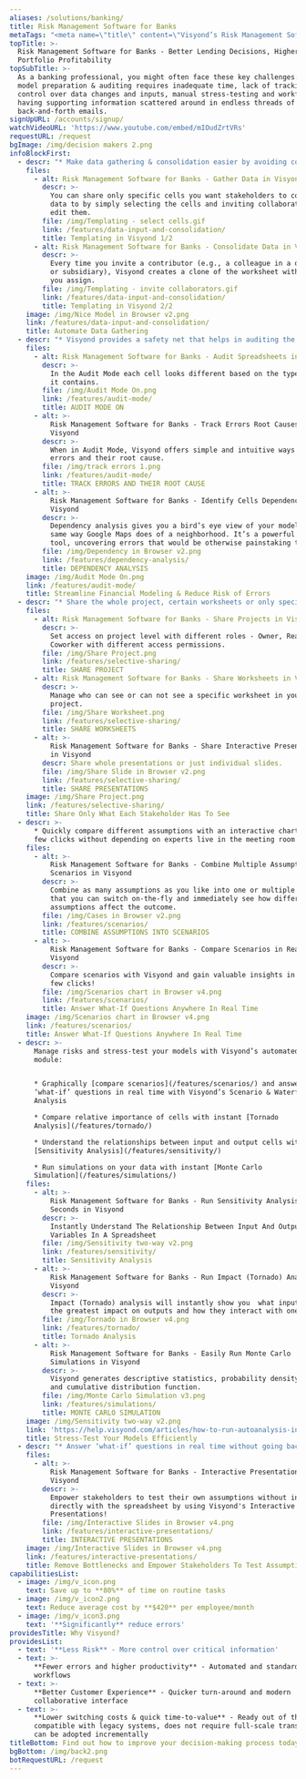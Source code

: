 ```yaml
---
aliases: /solutions/banking/
title: Risk Management Software for Banks
metaTags: "<meta name=\"title\" content=\"Visyond’s Risk Management Software for Banks\">\r\n\r\n<meta name=\"description\" content=\"As a banking professional, you might often face these key challenges: ad-hoc model preparation & auditing requires inadequate time, lack of tracking & control over data changes and inputs, manual stress-testing and workflows, and having supporting information scattered around in endless threads of back-and-forth emails.\">\r\n \r\n<meta name=\"keywords\" content=\"Risk management software for banks\">\r\n"
topTitle: >-
  Risk Management Software for Banks - Better Lending Decisions, Higher
  Portfolio Profitability
topSubTitle: >-
  As a banking professional, you might often face these key challenges: ad-hoc
  model preparation & auditing requires inadequate time, lack of tracking &
  control over data changes and inputs, manual stress-testing and workflows, and
  having supporting information scattered around in endless threads of
  back-and-forth emails.
signUpURL: /accounts/signup/
watchVideoURL: 'https://www.youtube.com/embed/mIOudZrtVRs'
requestURL: /request
bgImage: /img/decision makers 2.png
infoBlockFirst:
  - descr: "* Make data gathering & consolidation easier by avoiding common issues that arise when collecting inputs \r\n* You no longer need to create multiple spreadsheet templates, manually distribute it among stakeholders risking accidental layout and formula changes\r\n* Forget about spending long hours auditing the spreadsheets once you’ve received them back with data\r\n"
    files:
      - alt: Risk Management Software for Banks - Gather Data in Visyond
        descr: >-
          You can share only specific cells you want stakeholders to contribute
          data to by simply selecting the cells and inviting collaborators to
          edit them.
        file: /img/Templating - select cells.gif
        link: /features/data-input-and-consolidation/
        title: Templating in Visyond 1/2
      - alt: Risk Management Software for Banks - Consolidate Data in Visyond
        descr: >-
          Every time you invite a contributor (e.g., a colleague in a department
          or subsidiary), Visyond creates a clone of the worksheet with a name
          you assign.
        file: /img/Templating - invite collaborators.gif
        link: /features/data-input-and-consolidation/
        title: Templating in Visyond 2/2
    image: /img/Nice Model in Browser v2.png
    link: /features/data-input-and-consolidation/
    title: Automate Data Gathering
  - descr: "* Visyond provides a safety net that helps in auditing the spreadsheet, improving the quality of your models and avoiding accidental mistakes \r\n* Automated debugging solutions such as Error Root Cause and Cell Dependencies Analysis will save you hours\r\n"
    files:
      - alt: Risk Management Software for Banks - Audit Spreadsheets in Visyond
        descr: >-
          In the Audit Mode each cell looks different based on the type of data
          it contains.
        file: /img/Audit Mode On.png
        link: /features/audit-mode/
        title: AUDIT MODE ON
      - alt: >-
          Risk Management Software for Banks - Track Errors Root Causes in
          Visyond
        descr: >-
          When in Audit Mode, Visyond offers simple and intuitive ways to track
          errors and their root cause.
        file: /img/track errors 1.png
        link: /features/audit-mode/
        title: TRACK ERRORS AND THEIR ROOT CAUSE
      - alt: >-
          Risk Management Software for Banks - Identify Cells Dependencies in
          Visyond
        descr: >-
          Dependency analysis gives you a bird’s eye view of your model in the
          same way Google Maps does of a neighborhood. It’s a powerful auditing
          tool, uncovering errors that would be otherwise painstaking to catch.
        file: /img/Dependency in Browser v2.png
        link: /features/dependency-analysis/
        title: DEPENDENCY ANALYSIS
    image: /img/Audit Mode On.png
    link: /features/audit-mode/
    title: Streamline Financial Modeling & Reduce Risk of Errors
  - descr: "* Share the whole project, certain worksheets or only specific parts of a worksheet, whole presentations or specific slides without exposing any other data, conversations, attachments or calculations \r\n* With this, data gathering and consolidation is much faster, safer and less prone to errors, unwanted changes or accidental data leakages\r\n"
    files:
      - alt: Risk Management Software for Banks - Share Projects in Visyond
        descr: >-
          Set access on project level with different roles - Owner, Reader,
          Coworker with different access permissions.
        file: /img/Share Project.png
        link: /features/selective-sharing/
        title: SHARE PROJECT
      - alt: Risk Management Software for Banks - Share Worksheets in Visyond
        descr: >-
          Manage who can see or can not see a specific worksheet in your
          project.
        file: /img/Share Worksheet.png
        link: /features/selective-sharing/
        title: SHARE WORKSHEETS
      - alt: >-
          Risk Management Software for Banks - Share Interactive Presentations
          in Visyond
        descr: Share whole presentations or just individual slides.
        file: /img/Share Slide in Browser v2.png
        link: /features/selective-sharing/
        title: SHARE PRESENTATIONS
    image: /img/Share Project.png
    link: /features/selective-sharing/
    title: Share Only What Each Stakeholder Has To See
  - descr: >-
      * Quickly compare different assumptions with an interactive chart in in a
      few clicks without depending on experts live in the meeting room
    files:
      - alt: >-
          Risk Management Software for Banks - Combine Multiple Assumptions into
          Scenarios in Visyond
        descr: >-
          Combine as many assumptions as you like into one or multiple scenarios
          that you can switch on-the-fly and immediately see how different
          assumptions affect the outcome.
        file: /img/Cases in Browser v2.png
        link: /features/scenarios/
        title: COMBINE ASSUMPTIONS INTO SCENARIOS
      - alt: >-
          Risk Management Software for Banks - Compare Scenarios in Real Time in
          Visyond
        descr: >-
          Compare scenarios with Visyond and gain valuable insights in just a
          few clicks!
        file: /img/Scenarios chart in Browser v4.png
        link: /features/scenarios/
        title: Answer What-If Questions Anywhere In Real Time
    image: /img/Scenarios chart in Browser v4.png
    link: /features/scenarios/
    title: Answer What-If Questions Anywhere In Real Time
  - descr: >-
      Manage risks and stress-test your models with Visyond’s automated analysis
      module:


      * Graphically [compare scenarios](/features/scenarios/) and answer
      ‘what-if’ questions in real time with Visyond’s Scenario & Waterfall
      Analysis

      * Compare relative importance of cells with instant [Tornado
      Analysis](/features/tornado/)

      * Understand the relationships between input and output cells with instant
      [Sensitivity Analysis](/features/sensitivity/)

      * Run simulations on your data with instant [Monte Carlo
      Simulation](/features/simulations/)
    files:
      - alt: >-
          Risk Management Software for Banks - Run Sensitivity Analysis in
          Seconds in Visyond
        descr: >-
          Instantly Understand The Relationship Between Input And Output
          Variables In A Spreadsheet
        file: /img/Sensitivity two-way v2.png
        link: /features/sensitivity/
        title: Sensitivity Analysis
      - alt: >-
          Risk Management Software for Banks - Run Impact (Tornado) Analysis in
          Visyond
        descr: >-
          Impact (Tornado) analysis will instantly show you  what inputs have
          the greatest impact on outputs and how they interact with one another 
        file: /img/Tornado in Browser v4.png
        link: /features/tornado/
        title: Tornado Analysis
      - alt: >-
          Risk Management Software for Banks - Easily Run Monte Carlo
          Simulations in Visyond
        descr: >-
          Visyond generates descriptive statistics, probability density function
          and cumulative distribution function.
        file: /img/Monte Carlo Simulation v3.png
        link: /features/simulations/
        title: MONTE CARLO SIMULATION
    image: /img/Sensitivity two-way v2.png
    link: 'https://help.visyond.com/articles/how-to-run-autoanalysis-in-visyond/'
    title: Stress-Test Your Models Efficiently
  - descr: "* Answer ‘what-if’ questions in real time without going back to the spreadsheet or the modeler. \r\n* Visualize different scenarios with Visyond’s interactive presentations - assumptions can be tested directly in the slides without exposing or changing the spreadsheet’s content or structure. \r\n* With Visyond, you no longer need to maintain separate presentation layers on top of the spreadsheet\r\n"
    files:
      - alt: >-
          Risk Management Software for Banks - Interactive Presentations in
          Visyond
        descr: >-
          Empower stakeholders to test their own assumptions without interacting
          directly with the spreadsheet by using Visyond's Interactive
          Presentations!
        file: /img/Interactive Slides in Browser v4.png
        link: /features/interactive-presentations/
        title: INTERACTIVE PRESENTATIONS
    image: /img/Interactive Slides in Browser v4.png
    link: /features/interactive-presentations/
    title: Remove Bottlenecks and Empower Stakeholders To Test Assumptions
capabilitiesList:
  - image: /img/v_icon.png
    text: Save up to **80%** of time on routine tasks
  - image: /img/v_icon2.png
    text: Reduce average cost by **$420** per employee/month
  - image: /img/v_icon3.png
    text: '**Significantly** reduce errors'
providesTitle: Why Visyond?
providesList:
  - text: '**Less Risk** - More control over critical information'
  - text: >-
      **Fewer errors and higher productivity** - Automated and standardized
      workflows
  - text: >-
      **Better Customer Experience** - Quicker turn-around and modern
      collaborative interface
  - text: >-
      **Lower switching costs & quick time-to-value** - Ready out of the box,
      compatible with legacy systems, does not require full-scale transition &
      can be adopted incrementally
titleBottom: Find out how to improve your decision-making process today
bgBottom: /img/back2.png
botRequestURL: /request
---
```


